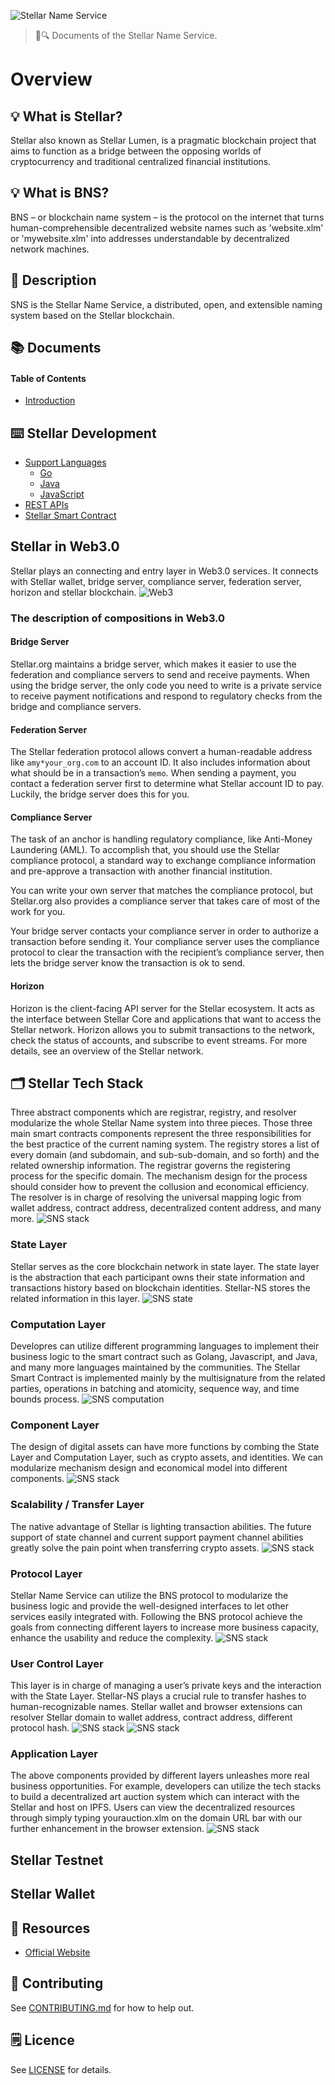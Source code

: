 ![Stellar Name Service](./assets/title.jpg)

> 📖🔍 Documents of the Stellar Name Service.

# Overview

## 💡 What is Stellar?
Stellar also known as Stellar Lumen, is a pragmatic blockchain project that aims to function as a bridge between the opposing worlds of cryptocurrency and traditional centralized financial institutions.

## 💡 What is BNS?
BNS – or blockchain name system – is the protocol on the internet that turns human-comprehensible decentralized website names such as 'website.xlm' or 'mywebsite.xlm' into addresses understandable by decentralized network machines.

## 📝 Description
SNS is the Stellar Name Service, a distributed, open, and extensible naming system based on the Stellar blockchain. 

## 📚 Documents

#### Table of Contents
- [Introduction](./docs/INTRODUCTION.md)

## ⌨️ Stellar Development
- [Support Languages](https://www.stellar.org/developers/reference/)
    - [Go](https://www.stellar.org/developers/go/reference/index.html)
    - [Java](https://github.com/stellar/java-stellar-sdk)
    - [JavaScript](https://www.stellar.org/developers/js-stellar-sdk/reference/index.html)
- [REST APIs](https://www.stellar.org/developers/horizon/reference/index.html)
- [Stellar Smart Contract](https://www.stellar.org/developers/guides/walkthroughs/stellar-smart-contracts.html)

## Stellar in Web3.0
Stellar plays an connecting and entry layer in Web3.0 services. It connects with Stellar wallet, bridge server, compliance server, federation server, horizon and stellar blockchain.
![Web3](./assets/web3-stellar.png)

### The description of compositions in Web3.0

#### Bridge Server
Stellar.org maintains a bridge server, which makes it easier to use the federation and compliance servers to send and receive payments. When using the bridge server, the only code you need to write is a private service to receive payment notifications and respond to regulatory checks from the bridge and compliance servers.

#### Federation Server
The Stellar federation protocol allows convert a human-readable address like `amy*your_org.com` to an account ID. It also includes information about what should be in a transaction’s `memo`. When sending a payment, you contact a federation server first to determine what Stellar account ID to pay. Luckily, the bridge server does this for you.

#### Compliance Server
The task of an anchor is handling regulatory compliance, like Anti-Money Laundering (AML). To accomplish that, you should use the Stellar compliance protocol, a standard way to exchange compliance information and pre-approve a transaction with another financial institution.

You can write your own server that matches the compliance protocol, but Stellar.org also provides a compliance server that takes care of most of the work for you.

Your bridge server contacts your compliance server in order to authorize a transaction before sending it. Your compliance server uses the compliance protocol to clear the transaction with the recipient’s compliance server, then lets the bridge server know the transaction is ok to send.

#### Horizon
Horizon is the client-facing API server for the Stellar ecosystem. It acts as the interface between Stellar Core and applications that want to access the Stellar network. Horizon allows you to submit transactions to the network, check the status of accounts, and subscribe to event streams. For more details, see an overview of the Stellar network.

## 🗂️ Stellar Tech Stack
Three abstract components which are registrar, registry, and resolver modularize the whole Stellar Name system into three pieces. Those three main smart contracts components represent the three responsibilities for the best practice of the current naming system. 
The registry stores a list of every domain (and subdomain, and sub-sub-domain, and so forth) and the related ownership information. 
The registrar governs the registering process for the specific domain. The mechanism design for the process should consider how to prevent the collusion and economical efficiency.
The resolver is in charge of resolving the universal mapping logic from wallet address, contract address, decentralized content address, and many more.
![SNS stack](./assets/stack/sns-stack.jpg)

### State Layer
Stellar serves as the core blockchain network in state layer. The state layer is the abstraction that each participant owns their state information and transactions history based on blockchain identities. Stellar-NS stores the related information in this layer.
![SNS state](./assets/stack/s-1.jpg)

### Computation Layer
Developres can utilize different programming languages to implement their business logic to the smart contract such as Golang, Javascript, and Java, and many more languages maintained by the communities. The Stellar Smart Contract is implemented mainly by the multisignature from the related parties, operations in batching and atomicity, sequence way, and time bounds process.
![SNS computation](./assets/stack/s-2.jpg)

### Component Layer
The design of digital assets can have more functions by combing the State Layer and Computation Layer, such as crypto assets, and identities. We can modularize mechanism design and economical model into different components.
![SNS stack](./assets/stack/s-3.jpg)

### Scalability / Transfer Layer
The native advantage of Stellar is lighting transaction abilities. The future support of state channel and current support payment channel abilities greatly solve the pain point when transferring crypto assets.
![SNS stack](./assets/stack/s-4.jpg)

### Protocol Layer
Stellar Name Service can utilize the BNS protocol to modularize the business logic and provide the well-designed interfaces to let other services easily integrated with. Following the BNS protocol achieve the goals from connecting different layers to increase more business capacity, enhance the usability and reduce the complexity.
![SNS stack](./assets/stack/s-5.jpg)

### User Control Layer
This layer is in charge of managing a user’s private keys and the interaction with the State Layer. Stellar-NS plays a crucial rule to transfer hashes to human-recognizable names. Stellar wallet and browser extensions can resolver Stellar domain to wallet address, contract address, different protocol hash.
![SNS stack](./assets/stack/s-6.jpg)
![SNS stack](./assets/stack/s-7.jpg)

### Application Layer
The above components provided by different layers unleashes more real business opportunities. For example, developers can utilize the tech stacks to build a decentralized art auction system which can interact with the Stellar and host on IPFS. Users can view the decentralized resources through simply typing yourauction.xlm on the domain URL bar with our further enhancement in the browser extension. 
![SNS stack](./assets/stack/s-8.jpg)

## Stellar Testnet

## Stellar Wallet

## 🔗 Resources
- [Official Website](https://www.stellar.org/)

## 📣 Contributing
See [CONTRIBUTING.md](./CONTRIBUTING.md) for how to help out.

## 🗒 Licence
See [LICENSE](./LICENSE) for details.
